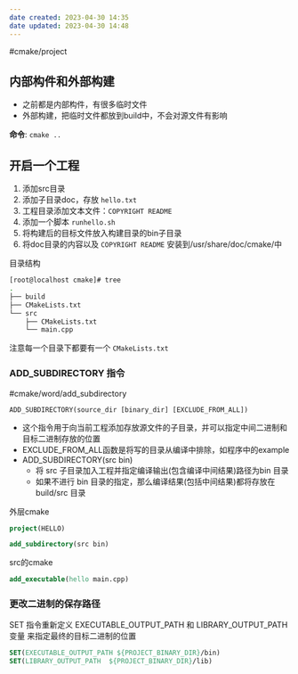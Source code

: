 ```yaml
---
date created: 2023-04-30 14:35
date updated: 2023-04-30 14:48
---
```


#cmake/project

## 内部构件和外部构建

- 之前都是内部构件，有很多临时文件
- 外部构建，把临时文件都放到build中，不会对源文件有影响

**命令**: `cmake ..`

## 开启一个工程

1. 添加src目录
2. 添加子目录doc，存放 `hello.txt`
3. 工程目录添加文本文件：`COPYRIGHT README`
4. 添加一个脚本 `runhello.sh`
5. 将构建后的目标文件放入构建目录的bin子目录
6. 将doc目录的内容以及 `COPYRIGHT README` 安装到/usr/share/doc/cmake/中

目录结构

```sh
[root@localhost cmake]# tree
.
├── build
├── CMakeLists.txt
└── src
    ├── CMakeLists.txt
    └── main.cpp
```

注意每一个目录下都要有一个 `CMakeLists.txt`

### ADD_SUBDIRECTORY 指令

#cmake/word/add_subdirectory

`ADD_SUBDIRECTORY(source_dir [binary_dir] [EXCLUDE_FROM_ALL])`

- 这个指令用于向当前工程添加存放源文件的子目录，并可以指定中间二进制和目标二进制存放的位置
- EXCLUDE_FROM_ALL函数是将写的目录从编译中排除，如程序中的example
- ADD_SUBDIRECTORY(src bin)
  - 将 src 子目录加入工程并指定编译输出(包含编译中间结果)路径为bin 目录
  - 如果不进行 bin 目录的指定，那么编译结果(包括中间结果)都将存放在build/src 目录

外层cmake

```cmake
project(HELLO)

add_subdirectory(src bin)
```

src的cmake

```cmake
add_executable(hello main.cpp)
```

### 更改二进制的保存路径

SET 指令重新定义 EXECUTABLE_OUTPUT_PATH 和 LIBRARY_OUTPUT_PATH 变量 来指定最终的目标二进制的位置

```cmake
SET(EXECUTABLE_OUTPUT_PATH ${PROJECT_BINARY_DIR}/bin)
SET(LIBRARY_OUTPUT_PATH  ${PROJECT_BINARY_DIR}/lib)
```

